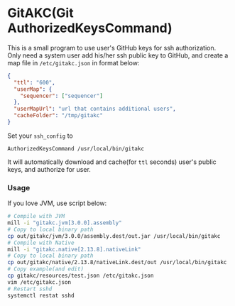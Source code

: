 # GitAKC(Git AuthorizedKeysCommand)

This is a small program to use user's GitHub keys for ssh authorization.  
Only need a system user add his/her ssh public key to GitHub, and create a map file in `/etc/gitakc.json` in format below:
```json
{
  "ttl": "600",
  "userMap": {
    "sequencer": ["sequencer"]
  },
  "userMapUrl": "url that contains additional users",
  "cacheFolder": "/tmp/gitakc"
}
```
Set your `ssh_config` to
```
AuthorizedKeysCommand /usr/local/bin/gitakc
```
It will automatically download and cache(for `ttl` seconds) user's public keys, and authorize for user.

### Usage
If you love JVM, use script below:
```bash
# Compile with JVM
mill -i "gitakc.jvm[3.0.0].assembly"
# Copy to local binary path
cp out/gitakc/jvm/3.0.0/assembly.dest/out.jar /usr/local/bin/gitakc
# Compile with Native
mill -i "gitakc.native[2.13.8].nativeLink"
# Copy to local binary path
cp out/gitakc/native/2.13.8/nativeLink.dest/out /usr/local/bin/gitakc
# Copy example(and edit)
cp gitakc/resources/test.json /etc/gitakc.json
vim /etc/gitakc.json
# Restart sshd
systemctl restat sshd
```
